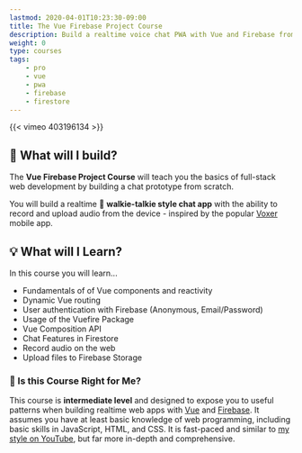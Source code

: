 ```yaml
---
lastmod: 2020-04-01T10:23:30-09:00
title: The Vue Firebase Project Course
description: Build a realtime voice chat PWA with Vue and Firebase from scratch. 
weight: 0
type: courses
tags: 
    - pro
    - vue
    - pwa
    - firebase
    - firestore
---
```


{{< vimeo 403196134 >}}

## 🎤 What will I build?

The **Vue Firebase Project Course** will teach you the basics of full-stack web development by building a chat prototype from scratch.

You will build a realtime 💬 **walkie-talkie style chat app** with the ability to record and upload audio from the device - inspired by the popular [Voxer](https://www.voxer.com/) mobile app. 

## 💡 What will I Learn?

In this course you will learn...

- Fundamentals of of Vue components and reactivity
- Dynamic Vue routing
- User authentication with Firebase (Anonymous, Email/Password)
- Usage of the Vuefire Package
- Vue Composition API
- Chat Features in Firestore
- Record audio on the web
- Upload files to Firebase Storage


### 🤔 Is this Course Right for Me?

This course is **intermediate level** and designed to expose you to useful patterns when building realtime web apps with [Vue](https://vuejs.org/) and [Firebase](https://firebase.google.com/). It assumes you have at least basic knowledge of web programming, including basic skills in JavaScript, HTML, and CSS. It is fast-paced and similar to [my style on YouTube](https://www.youtube.com/channel/UCsBjURrPoezykLs9EqgamOA?), but far more in-depth and comprehensive. 
